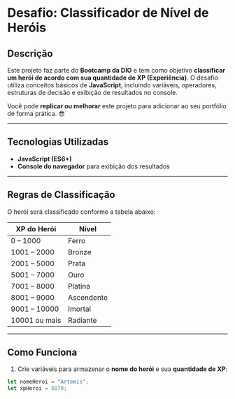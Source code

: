 # Desafio: Classificador de Nível de Heróis

## Descrição

Este projeto faz parte do **Bootcamp da DIO** e tem como objetivo **classificar um herói de acordo com sua quantidade de XP (Experiência)**. O desafio utiliza conceitos básicos de **JavaScript**, incluindo variáveis, operadores, estruturas de decisão e exibição de resultados no console.

Você pode **replicar ou melhorar** este projeto para adicionar ao seu portfólio de forma prática. 😎  

---

## Tecnologias Utilizadas

- **JavaScript (ES6+)**
- **Console do navegador** para exibição dos resultados

---

## Regras de Classificação

O herói será classificado conforme a tabela abaixo:

| XP do Herói        | Nível       |
|-------------------|------------|
| 0 – 1000           | Ferro      |
| 1001 – 2000        | Bronze     |
| 2001 – 5000        | Prata      |
| 5001 – 7000        | Ouro       |
| 7001 – 8000        | Platina    |
| 8001 – 9000        | Ascendente |
| 9001 – 10000       | Imortal    |
| 10001 ou mais      | Radiante   |

---

## Como Funciona

1. Crie variáveis para armazenar o **nome do herói** e sua **quantidade de XP**:

```javascript
let nomeHeroi = "Artemis";
let xpHeroi = 8870;
